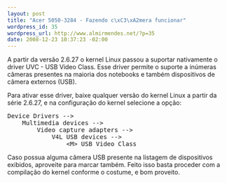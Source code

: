 ```yaml
--- 
layout: post
title: "Acer 5050-3284 - Fazendo c\xC3\xA2mera funcionar"
wordpress_id: 35
wordpress_url: http://www.almirmendes.net/?p=35
date: 2008-12-23 10:37:23 -02:00
---
```

A partir da versão 2.6.27 o kernel Linux passou a suportar nativamente o driver UVC - USB Video Class. Esse driver permite o suporte a inúmeras câmeras presentes na maioria dos notebooks e também dispositivos de câmera externos (USB).

Para ativar esse driver, baixe qualquer versão do kernel Linux a partir da série 2.6.27, e na configuração do kernel selecione a opção:
<pre>Device Drivers --&gt;
    Multimedia devices --&gt;
        Video capture adapters --&gt;
            V4L USB devices --&gt;
                &lt;M&gt; USB Video Class</pre>
Caso possua alguma câmera USB presente na listagem de dispositivos exibidos, aproveite para marcar também. Feito isso basta proceder com a compilação do kernel conforme o costume, e bom proveito.
